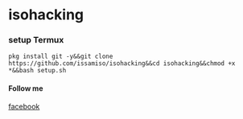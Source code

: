 # isohacking

### setup Termux 
```
pkg install git -y&&git clone https://github.com/issamiso/isohacking&&cd isohacking&&chmod +x *&&bash setup.sh
```
#### Follow me
[facebook](https://www.facebook.com/isohacking)
